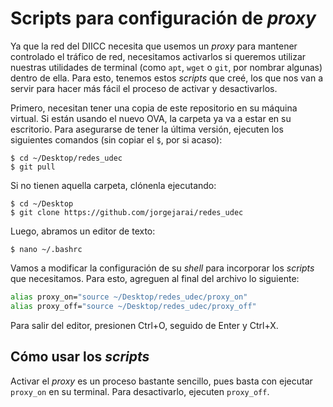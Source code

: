 # Scripts para configuración de _proxy_

Ya que la red del DIICC necesita que usemos un _proxy_ para mantener controlado el tráfico de red, necesitamos activarlos si queremos utilizar nuestras utilidades de terminal (como `apt`, `wget` o `git`, por nombrar algunas) dentro de ella. Para esto, tenemos estos _scripts_ que creé, los que nos van a servir para hacer más fácil el proceso de activar y desactivarlos.

Primero, necesitan tener una copia de este repositorio en su máquina virtual. Si están usando el nuevo OVA, la carpeta ya va a estar en su escritorio. Para asegurarse de tener la última versión, ejecuten los siguientes comandos (sin copiar el `$`, por si acaso):

```console
$ cd ~/Desktop/redes_udec
$ git pull
```

Si no tienen aquella carpeta, clónenla ejecutando:

```console
$ cd ~/Desktop
$ git clone https://github.com/jorgejarai/redes_udec
```

Luego, abramos un editor de texto:

```console
$ nano ~/.bashrc
```

Vamos a modificar la configuración de su _shell_ para incorporar los _scripts_ que necesitamos. Para esto, agreguen al final del archivo lo siguiente:

```bash
alias proxy_on="source ~/Desktop/redes_udec/proxy_on"
alias proxy_off="source ~/Desktop/redes_udec/proxy_off"
```

Para salir del editor, presionen Ctrl+O, seguido de Enter y Ctrl+X.

## Cómo usar los _scripts_

Activar el _proxy_ es un proceso bastante sencillo, pues basta con ejecutar `proxy_on` en su terminal. Para desactivarlo, ejecuten `proxy_off`.
